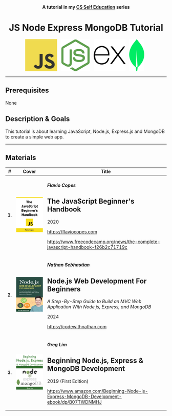 <div align="center">
  <b>A tutorial in my <a href="https://github.com/abeerration/CS-Self-Education">CS Self Education</a> series</b>
  <h1>JS Node Express MongoDB Tutorial</h1>
  <img height="100" src="js.svg">&nbsp;&nbsp;
  <img height="100" src="nodejs.svg">&nbsp;&nbsp;
  <img height="100" src="expressjs.svg">&nbsp;&nbsp;
  <img height="100" src="mongodb.svg">&nbsp;&nbsp;
</div>

---

## Prerequisites

None

## Description & Goals

This tutorial is about learning JavaScript, Node.js, Express.js and MongoDB to create a simple web app.

---

## Materials

| # | Cover | Title |
| ----------- | ----------- | ----------- |
| **1.** | ![](cover-js.jpg) | <h4><i>Flavio Copes</i></h4><h2>The JavaScript Beginner's Handbook</h2><p>2020</p><p>https://flaviocopes.com</p><p>https://www.freecodecamp.org/news/the-complete-javascript-handbook-f26b2c71719c</p> |
| **2.** | ![](cover-nwb.jpg) | <h4><i>Nathan Sebhastian</i></h4><h2>Node.js Web Development For Beginners</h2><p><i>A Step-By-Step Guide to Build an MVC Web Application With Node.js, Express, and MongoDB</i></p><p>2024</p><p>https://codewithnathan.com</p> |
| **3.** | ![](cover-nem.jpg) | <h4><i>Greg Lim</i></h4><h2>Beginning Node.js, Express & MongoDB Development</h2><p>2019 (First Edition)</p><p>https://www.amazon.com/Beginning-Node-js-Express-MongoDB-Development-ebook/dp/B07TWDNMHJ</p> |
